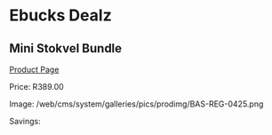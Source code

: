 
# Ebucks Dealz
## Mini Stokvel Bundle
[Product Page](https://www.ebucks.com/web/shop/productSelected.do?prodId=1186065069&catId=909917204)

Price: R389.00

Image: /web/cms/system/galleries/pics/prodimg/BAS-REG-0425.png

Savings: 


	